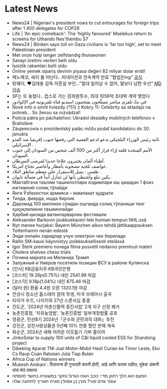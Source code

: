 # Latest News
-  News24 | Nigerian's president vows to cut entourages for foreign trips after 1 400 delegates for COP28
-  Life | 'An epic comeback': The 'highly favoured' Mselekus return to screens for Uthando Nes'thembu S7
-  News24 | Blinken says toll on Gaza civilians is 'far too high', set to meet Palestinian president
-  Met onze hulp langer zelfstandig thuiswonen
-  Sanayi üretimi verileri belli oldu
-  İşsizlik rakamları belli oldu
-  Online yemek sipariş devinin piyasa değeri 82 milyar dolar eridi!
-  페노메코, 싸이 품 떠난다…피네이션과 전속계약 만료 "협업은ing" [공식](전문)
-  탕웨이, ♥김태용 감독 이혼설 부인…"절대 일어날 수 없어, 딸보다 남편 우선" [MD이슈](종합)
-  SF는 또 놓쳤다…컵스로 가는 日좌완투수, 최대 1056억 초대박 계약 맺었다
-  في بثّ تلفزي مباشر مسلّحون يقتحمون استديو قناة تلفزيونية في الإكوادور
-  Nové info o smrti hviezdy (†51) z Kobry 11: Celebrity sa skladajú na pohreb... So ženou sa rozvádzal!
-  Polícia pátra po páchateľovi: Ukradol desiatky mobilných telefónov v Bratislave
-  Záujemcovia o prezidentský palác môžu podať kandidatúru do 30. januára
-  نائبة رئيس الوزراء البلجيكي تدعو لدعم القضية التي رفعتها جنوب إفريقيا ضد العدو الإسرائيلي .
-  الأمم المتحدة قلقة إزاء فرار أكثر من 500 ألف شخص من السودان إلى جنوب السودان.
-  أطباء ألمان يختبرون علاجا جديدا لمرضى السرطان.
-  عواصف ثلجية مصحوبة بأمطار وأعاصير تجتاح أمريكا.
-  طقس : يميل للاستقرار على معظم مناطق البلاد .
-  بكين تبلغ واشنطن بأنها لن تتنازل أبداً في مسألة تايوان.
-  Мактабгача таълим ташкилотлари ходимлари иш ҳақидан 1 фоиз ижтимоий солиқ тўлайди
-  Янги Ўзбекистон армияси – мамлакат қудрати
-  Тилда, фикрда, ишда бирлик
-  Даромад 100 миллион сўмдан ошганда солиқ тўланиши тенг ҳуқуқлиликни таъминлайди
-  Ҳарбий қисмда ватанпарварлик фестивали
-  Aleksander Barkovin joukkuekaveri teki huiman tempun NHL:ssä
-  Nyt menee hurjaksi: Bayern München aikoo tehdä jättikaappauksen Tottenhamin nenän edestä
-  Энди онлайн харидлар учун электрон чек берилади
-  Rallin SM-kausi käynnistyy poikkeuksellisesti etelässä
-  Igor Šterk premiero novega filma posvetil nedavno preminuli materi
-  Cholera shelves chess trials
-  Почина мајката на Меланија Трамп
-  Залужный и Умеров посетили позиции ВСУ в районе Купянска
-  [인사] KB금융지주·KB국민은행
-  [코스피] 19.26p(0.75%) 내린 2541.98 마감
-  [코스닥] 9.18p(1.04%) 내린 875.46 마감
-  [달러·원] 환율 4.4원 오른 1320.1원 마감
-  안성시 청소년 홈스테이 참여 학생, 미국 브레아시 출국
-  타이거 우즈, 나이키와 27년 스폰서십 종결
-  진도군, ‘2024년 어촌신활력 증진사업’ 2개 지구 선정 쾌거
-  농촌진흥청, ‘치유농업법’, ‘농촌진흥법’ 일부개정법률 공포
-  영광군, 민선8기 2024년「군수와 군민과의 대화」추진
-  강진군, 강진사랑상품권 5년째 10% 연중 할인 판매 계속
-  화순군, 2024년 새해 어려운 이웃돕기 기부 줄이어
-  JinkoSolar to supply 100 units of C&I liquid cooled ESS for Shandong project
-  Dibeking Aparat TNI Jual Motor-Mobil Hasil Curian ke Timor Leste, Eko Cs Raup Cuan Ratusan Juta Tiap Bulan
-  Africa Cup of Nations winners
-  Mukesh Ambani : रिलायन्स ही गुजराती कंपनी होती, आहे आणि कायम राहील; मुकेश अंबानी यांचं मोठं वक्तव्य
-  הפעם הוא הלך רחוק מדי: כוכב האח הגדול נחקר במשטרה בחשד להסתה
-  עומר אדם פנוי? מורן בן אסולין סגרה תאריך לחתונה שלה
